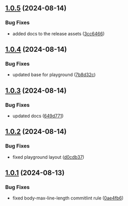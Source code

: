 ## [1.0.5](https://github.com/kouts/excel-formula-utilities/compare/v1.0.4...v1.0.5) (2024-08-14)


### Bug Fixes

* added docs to the release assets ([3cc6466](https://github.com/kouts/excel-formula-utilities/commit/3cc646660c05cdaa5581590ff0d7668fa4724cf3))

## [1.0.4](https://github.com/kouts/excel-formula-utilities/compare/v1.0.3...v1.0.4) (2024-08-14)


### Bug Fixes

* updated base for playground ([7b8d32c](https://github.com/kouts/excel-formula-utilities/commit/7b8d32cbcb8de366f3f271ec44ecd9cfd7ea3976))

## [1.0.3](https://github.com/kouts/excel-formula-utilities/compare/v1.0.2...v1.0.3) (2024-08-14)


### Bug Fixes

* updated docs ([649d771](https://github.com/kouts/excel-formula-utilities/commit/649d771936574ef3c9f6795aea1fd3b41980729c))

## [1.0.2](https://github.com/kouts/excel-formula-utilities/compare/v1.0.1...v1.0.2) (2024-08-14)


### Bug Fixes

* fixed playground layout ([d0cdb37](https://github.com/kouts/excel-formula-utilities/commit/d0cdb373c867eb6c2943962ec7ec423e17a42b1c))

## [1.0.1](https://github.com/kouts/excel-formula-utilities/compare/v1.0.0...v1.0.1) (2024-08-13)


### Bug Fixes

* fixed body-max-line-length commitlint rule ([0ae4fb6](https://github.com/kouts/excel-formula-utilities/commit/0ae4fb61adca1b714c1c9d4c026dd9b7d97869be))
